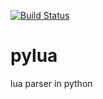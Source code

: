 [![Build Status](https://travis-ci.org/LionCoder4ever/pylua.svg?branch=master)](https://travis-ci.org/LionCoder4ever/pylua)
# pylua

lua parser in python
